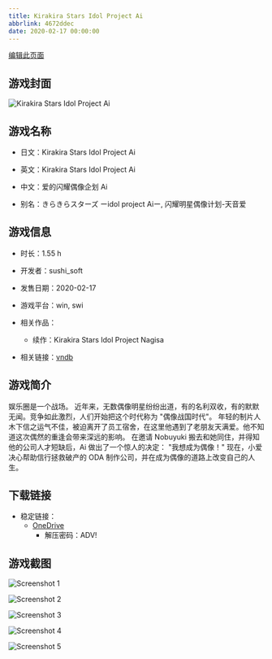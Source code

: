 ```yaml
---
title: Kirakira Stars Idol Project Ai
abbrlink: 4672ddec
date: 2020-02-17 00:00:00
---
```

[编辑此页面](https://github.com/ACG-3/ADV3-source/blob/main/source/_posts/games/Kirakira%20Stars%20Idol%20Project%20Ai.md)

## 游戏封面

![Kirakira Stars Idol Project Ai](https://pan.timero.xyz/d/onedrive/img_lib_001/Kirakira%20Stars%20Idol%20Project%20Ai_cover.avif)


## 游戏名称

- 日文：Kirakira Stars Idol Project Ai
- 英文：Kirakira Stars Idol Project Ai
- 中文：爱的闪耀偶像企划 Ai

- 别名：きらきらスターズ ーidol project Aiー, 闪耀明星偶像计划-天音爱


## 游戏信息

- 时长：1.55 h
- 开发者：sushi_soft
- 发售日期：2020-02-17
- 游戏平台：win, swi
- 相关作品：
   - 续作：Kirakira Stars Idol Project Nagisa

- 相关链接：[vndb](https://vndb.org/v27959)


## 游戏简介

娱乐圈是一个战场。
近年来，无数偶像明星纷纷出道，有的名利双收，有的默默无闻。竞争如此激烈，人们开始把这个时代称为 "偶像战国时代"。
年轻的制片人木下信之运气不佳，被迫离开了员工宿舍，在这里他遇到了老朋友天满爱。他不知道这次偶然的重逢会带来深远的影响。
在邀请 Nobuyuki 搬去和她同住，并得知他的公司人才短缺后，Ai 做出了一个惊人的决定：
"我想成为偶像！"
现在，小爱决心帮助信行拯救破产的 ODA 制作公司，并在成为偶像的道路上改变自己的人生。




## 下载链接

- 稳定链接：
    - [OneDrive](https://pan.timero.xyz/onedrive/adv_lib_001/Kirakira%20Stars%20Idol%20Project%20Ai)
        - 解压密码：ADV!



## 游戏截图


![Screenshot 1](https://pan.timero.xyz/d/onedrive/img_lib_001/Kirakira%20Stars%20Idol%20Project%20Ai_Screenshot_1.avif)

![Screenshot 2](https://pan.timero.xyz/d/onedrive/img_lib_001/Kirakira%20Stars%20Idol%20Project%20Ai_Screenshot_2.avif)

![Screenshot 3](https://pan.timero.xyz/d/onedrive/img_lib_001/Kirakira%20Stars%20Idol%20Project%20Ai_Screenshot_3.avif)

![Screenshot 4](https://pan.timero.xyz/d/onedrive/img_lib_001/Kirakira%20Stars%20Idol%20Project%20Ai_Screenshot_4.avif)

![Screenshot 5](https://pan.timero.xyz/d/onedrive/img_lib_001/Kirakira%20Stars%20Idol%20Project%20Ai_Screenshot_5.avif)

